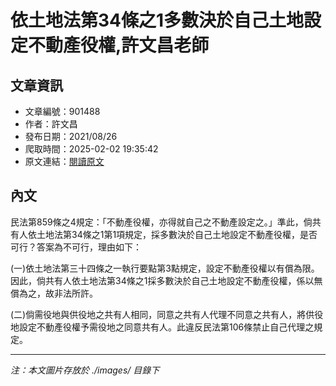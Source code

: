 # 依土地法第34條之1多數決於自己土地設定不動產役權,許文昌老師

## 文章資訊
- 文章編號：901488
- 作者：許文昌
- 發布日期：2021/08/26
- 爬取時間：2025-02-02 19:35:42
- 原文連結：[閱讀原文](https://real-estate.get.com.tw/Columns/detail.aspx?no=901488)

## 內文
民法第859條之4規定：「不動產役權，亦得就自己之不動產設定之。」準此，倘共有人依土地法第34條之1第1項規定，採多數決於自己土地設定不動產役權，是否可行？答案為不可行，理由如下：

(一)依土地法第三十四條之一執行要點第3點規定，設定不動產役權以有償為限。因此，倘共有人依土地法第34條之1採多數決於自己土地設定不動產役權，係以無償為之，故非法所許。

(二)倘需役地與供役地之共有人相同，同意之共有人代理不同意之共有人，將供役地設定不動產役權予需役地之同意共有人。此違反民法第106條禁止自己代理之規定。

---
*注：本文圖片存放於 ./images/ 目錄下*
